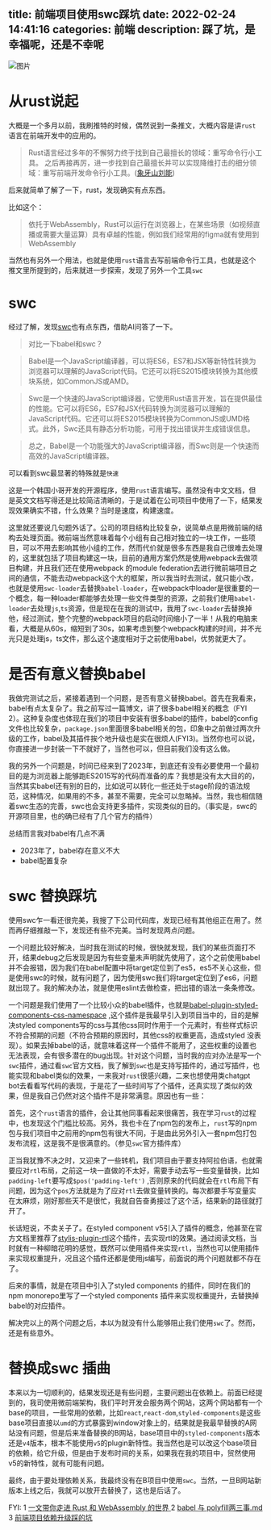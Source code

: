 title: 前端项目使用swc踩坑
date: 2022-02-24 14:41:16
categories: 前端
description: 踩了坑，是幸福呢，还是不幸呢
--- 



![图片](https://user-images.githubusercontent.com/7566337/221146215-d2dda329-fd6b-4dc5-b6d5-d99f8a6e386d.png)


# 从rust说起

大概是一个多月以前，我刷推特的时候，偶然说到一条推文，大概内容是讲`rust`语言在前端开发中的应用的。

 >Rust语言经过多年的不懈努力终于找到自己最擅长的领域：重写命令行小工具。
>之后再接再厉，进一步找到自己最擅长并可以实现降维打击的细分领域：重写前端开发命令行小工具。([象牙山刘能](https://twitter.com/disksing/status/1613388069876674561))


后来就简单了解了一下，rust，发现确实有点东西。

比如这个：

>依托于WebAssembly，Rust可以运行在浏览器上，在某些场景（如视频直播或需要大量运算）具有卓越的性能，例如我们经常用的figma就有使用到WebAssembly

当然也有另外一个用法，也就是使用`rust`语言去写前端命令行工具，也就是这个推文里所提到的，后来就进一步探索，发现了另外一个工具`swc`

# swc

经过了解，发现[swc](https://swc.rs/)也有点东西，借助AI问答了一下。

>对比一下babel和swc？

>Babel是一个JavaScript编译器，可以将ES6，ES7和JSX等新特性转换为浏览器可以理解的JavaScript代码。它还可以将ES2015模块转换为其他模块系统，如CommonJS或AMD。

>Swc是一个快速的JavaScript编译器，它使用Rust语言开发，旨在提供最佳的性能。它可以将ES6，ES7和JSX代码转换为浏览器可以理解的JavaScript代码。它还可以将ES2015模块转换为CommonJS或UMD格式。此外，Swc还具有静态分析功能，可用于找出错误并生成错误信息。

>总之，Babel是一个功能强大的JavaScript编译器，而Swc则是一个快速而高效的JavaScript编译器。

可以看到swc最显著的特殊就是`快速`

这是一个韩国小哥开发的开源程序，使用`rust`语言编写。虽然没有中文文档，但是英文文档写得还是比较简洁清晰的，于是试着在公司项目中使用了一下，结果发现效果确实不错，什么效果？当时是速度，构建速度。

这里就还要说几句题外话了。公司的项目结构比较复杂，说简单点是用微前端的结构去处理页面。微前端当然意味着每个小组有自己相对独立的一块工作，一些项目，可以不用去影响其他小组的工作，然而代价就是很多东西是我自己很难去处理的，这里就包括了项目构建这一块，目前的通用方案仍然是使用webpack去做项目构建，并且我们还在使用webpack 的module federation去进行微前端项目之间的通信，不能去动webpack这个大的框架，所以我当时去测试，就只能小改，也就是使用`swc-loader`去替换`babel-loader`，在webpack中loader是很重要的一个概念，每一种loader都能够去处理一些文件类型的资源，之前我们使用`babel-loader`去处理`js`,`ts`资源，但是现在在我的测试中，我用了`swc-loader`去替换掉他，经过测试，整个完整的webpack项目的启动时间缩小了一半！从我的电脑来看，大概是从60s，缩短到了30s，如果考虑到整个webpack构建的时间，并不光光只是处理js，ts文件，那么这个速度相对于之前使用babel，优势就更大了。

# 是否有意义替换babel

我做完测试之后，紧接着遇到一个问题，是否有意义替换babel。首先在我看来，babel有点太复杂了。我之前写过一篇博文，讲了很多babel相关的概念（FYI 2）。这种复杂度也体现在我们的项目中安装有很多babel的插件，babel的config文件也比较复杂，`package.json`里面很多babel相关的包，印象中之前做过两次升级的工作，babel及其插件挨个地升级也是实在很烦人(FYI3)。当然你也可以说，你直接进一步封装一下不就好了，当然也可以，但目前我们没有这么做。

我的另外一个问题是，时间已经来到了2023年，到底还有没有必要使用一个最初目的是为浏览器上能够跑ES2015写的代码而准备的库？我想是没有太大目的的，当然其实babel还有别的目的，比如说可以转化一些还处于stage阶段的语法规范，这种情况，如果用的不多，甚至不需要，完全可以忽略掉。当然，我也相信随着swc生态的完善，swc也会支持更多插件，实现类似的目的。（事实是，swc的开源项目里，也的确已经有了几个官方的插件）

总结而言我对babel有几点不满
- 2023年了，babel存在意义不大
- babel配置复杂

# swc 替换踩坑

使用swc乍一看还很完美，我搜了下公司代码库，发现已经有其他组正在用了。然而再仔细推敲一下，发现还有些不完美。当时发现两点问题。

一个问题比较好解决，当时我在测试的时候，很快就发现，我们的某些页面打不开，结果debug之后发现是因为有些变量未声明就先使用了，这个之前使用babel并不会报错，因为我们在babel配置中将target定位到了es5，es5不关心这些，但是使用swc的时候，就有问题了，因为使用swc我们将target定位到了es6，问题就出现了。我的解决办法，就是使用eslint去做检查，把出错的语法一条条修改。

一个问题是我们使用了一个比较小众的babel插件，也就是[babel-plugin-styled-components-css-namespace](https://github.com/QuickBase/babel-plugin-styled-components-css-namespace) ,这个插件是我最早引入到项目当中的，目的是解决styled components写的css与其他css同时作用于一个元素时，有些样式标识不符合预期的问题（不符合预期的原因时，其他css的权重更高，造成styled 没表现）。如果去掉babel的话，就意味着这样一个插件不能用了，这些权重的设置也无法表现，会有很多潜在的bug出现。针对这个问题，当时我的应对办法是写一个`swc`插件，通过看`swc`官方文档，我了解到`swc`也是支持写插件的，通过写插件，也能实现和babel类似的效果，一来我对`rust`很感兴趣，二来也想使用类chatgpt bot去看看写代码的表现，于是花了一些时间写了个插件，还真实现了类似的效果，但是我自己仍然对这个插件不是非常满意。原因也有一些：

首先，这个`rust`语言的插件，会让其他同事看起来很痛苦，我在学习`rust`的过程中，也发现这个门槛比较高。另外，我也卡在了npm包的发布上，`rust`写的npm包与我们项目中之前用的npm包有很大不同，于是由此另外引入一套npm包打包发布流程，这是我不是很满意的。（参见`swc`官方插件库）

正当我犹豫不决之时，又迎来了一些转机，我们项目由于要支持阿拉伯语，也就需要应对`rtl`布局，之前这一块一直做的不太好，需要手动去写一些变量替换，比如`padding-left`要写成`$pos('padding-left')` ,否则原来的代码就会在`rtl`布局下有问题，因为这个`pos`方法就是为了应对`rtl`去做变量转换的。每次都要手写变量实在太麻烦，刚好那些天不是很忙，我就自告奋勇接过了这个活，结果新的路径就打开了。

长话短说，不卖关子了。在styled component v5引入了插件的概念，他甚至在官方文档里推荐了[stylis-plugin-rtl](https://github.com/styled-components/stylis-plugin-rtl)这个插件，去实现rtl的效果。通过阅读文档，当时就有一种柳暗花明的感觉，既然可以使用插件来实现`rtl`，当然也可以使用插件来实现权重提升，况且这个插件还都是使用js编写，前面说的两个问题就都不存在了。

后来的事情，就是在项目中引入了styled components 的插件，同时在我们的npm monorepo里写了一个styled components 插件来实现权重提升，去替换掉babel的对应插件。

解决完以上的两个问题之后，本以为就没有什么能够阻止我们使用`swc`了。然而，还是有些意外。

# 替换成swc 插曲

本来以为一切顺利的，结果发现还是有些问题，主要问题出在依赖上。前面已经提到的，我司使用微前端架构，我们平时开发会服务两个网站，这两个网站都有一个base的项目，一些常用的依赖，比如`react`,`react-dom`,`styled-components`是这些base项目直接以`umd`的方式暴露到window对象上的，结果就是我最早替换的A网站没有问题，但是后来准备替换的B网站，base项目中的`styled-components`版本还是`v4`版本，根本不能使用`v5`的plugin新特性。我当然也是可以改这个base项目的依赖，给它升级，但是由于发布时间的关系，如果我在我的项目中，贸然使用v5的新特性，就有可能有问题。

最终，由于要处理依赖关系，我最终没有在B项目中使用`swc`。当然，一旦B网站新版本上线之后，我就可以放开去替换了，这也是后话了。





FYI:
1 [ 一文带你走进 Rust 和 WebAssembly 的世界 ](https://juejin.cn/post/6995518096576348173)
2 [babel 与 polyfill两三事.md](https://www.jianshu.com/p/bb0621101308)
3 [前端项目依赖升级踩的坑](https://hktkdy.com/2022/01/14/2022/fe_upgrade/)

